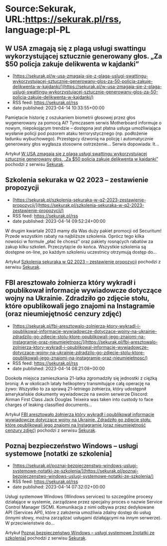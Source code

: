 # Source:Sekurak, URL:https://sekurak.pl/rss, language:pl-PL

## W USA zmagają się z plagą usługi swattingu wykorzystującej sztucznie generowany głos. „Za $50 policja zakuje delikwenta w kajdanki”
 - [https://sekurak.pl/w-usa-zmagaja-sie-z-plaga-uslugi-swattingu-wykorzystujacej-sztucznie-generowany-glos-za-50-policja-zakuje-delikwenta-w-kajdanki/](https://sekurak.pl/w-usa-zmagaja-sie-z-plaga-uslugi-swattingu-wykorzystujacej-sztucznie-generowany-glos-za-50-policja-zakuje-delikwenta-w-kajdanki/)
 - RSS feed: https://sekurak.pl/rss
 - date published: 2023-04-14 10:33:55+00:00

<p>Pamiętacie historię z oszukaniem biometrii głosowej przez głos wygenerowany za pomocą AI? Tymczasem serwis Motherboard informuje o nowym, niepokojącym trendzie &#8211; dostępna jest płatna usługa umożliwiająca wysłanie policji pod pozorem ataku terrorystycznego (np. podłożenie ładunku wybuchowego). Przestępcy dzwonią na policję i automatycznie generowany głos wygłasza stosowne ostrzeżenie&#8230; Serwis dopowiada: It...</p>
<p>Artykuł <a href="https://sekurak.pl/w-usa-zmagaja-sie-z-plaga-uslugi-swattingu-wykorzystujacej-sztucznie-generowany-glos-za-50-policja-zakuje-delikwenta-w-kajdanki/" rel="nofollow">W USA zmagają się z plagą usługi swattingu wykorzystującej sztucznie generowany głos. &#8222;Za $50 policja zakuje delikwenta w kajdanki&#8221;</a> pochodzi z serwisu <a href="https://sekurak.pl" rel="nofollow">Sekurak</a>.</p>

## Szkolenia sekuraka w Q2 2023 – zestawienie propozycji
 - [https://sekurak.pl/szkolenia-sekuraka-w-q2-2023-zestawienie-propozycji/](https://sekurak.pl/szkolenia-sekuraka-w-q2-2023-zestawienie-propozycji/)
 - RSS feed: https://sekurak.pl/rss
 - date published: 2023-04-14 09:52:24+00:00

<p>W drugim kwartale 2023 mamy dla Was duży pakiet promocji od Securitum! Przede wszystkim rabaty na najbliższe szkolenia. Oprócz tego kilka nowości w formule „płać ile chcesz” oraz pakiety rosnących rabatów za zakup kilku szkoleń. Przeczytajcie do końca. Wszystkie szkolenia są dostępne on-line, po każdym szkoleniu uczestnicy otrzymują dostęp do...</p>
<p>Artykuł <a href="https://sekurak.pl/szkolenia-sekuraka-w-q2-2023-zestawienie-propozycji/" rel="nofollow">Szkolenia sekuraka w Q2 2023 &#8211; zestawienie propozycji</a> pochodzi z serwisu <a href="https://sekurak.pl" rel="nofollow">Sekurak</a>.</p>

## FBI aresztowało żołnierza który wykradł i opublikował informacje wywiadowcze dotyczące wojny na Ukrainie. Zdradziło go zdjęcie stołu, które opublikowali jego znajomi na Instagramie (oraz nieumiejętność cenzury zdjęć)
 - [https://sekurak.pl/fbi-aresztowalo-zolnierza-ktory-wykradl-i-opublikowal-informacje-wywiadowcze-dotyczace-wojny-na-ukrainie-zdradzilo-go-zdjecie-stolu-ktore-opublikowali-jego-znajomi-na-instagramie-oraz-nieumiejetnosc/](https://sekurak.pl/fbi-aresztowalo-zolnierza-ktory-wykradl-i-opublikowal-informacje-wywiadowcze-dotyczace-wojny-na-ukrainie-zdradzilo-go-zdjecie-stolu-ktore-opublikowali-jego-znajomi-na-instagramie-oraz-nieumiejetnosc/)
 - RSS feed: https://sekurak.pl/rss
 - date published: 2023-04-14 08:21:08+00:00

<p>Dookoła miejsca zamieszkania 21-latka zgromadziły się jednostki z ciężką bronią: A w okolicach latały helikoptery transmitujące całą operację na żywo: Wszystko to za sprawą 21-letniego żołnierza, który udostępnił amerykańskie dokumenty wywiadowcze na swoim serwerze Discord: Airman First Class Jack Douglas Teixeira was taken into custody to face charges of leaking classified documents...</p>
<p>Artykuł <a href="https://sekurak.pl/fbi-aresztowalo-zolnierza-ktory-wykradl-i-opublikowal-informacje-wywiadowcze-dotyczace-wojny-na-ukrainie-zdradzilo-go-zdjecie-stolu-ktore-opublikowali-jego-znajomi-na-instagramie-oraz-nieumiejetnosc/" rel="nofollow">FBI aresztowało żołnierza który wykradł i opublikował informacje wywiadowcze dotyczące wojny na Ukrainie. Zdradziło go zdjęcie stołu, które opublikowali jego znajomi na Instagramie (oraz nieumiejętność cenzury zdjęć)</a> pochodzi z serwisu <a href="https://sekurak.pl" rel="nofollow">Sekurak</a>.</p>

## Poznaj bezpieczeństwo Windows – usługi systemowe [notatki ze szkolenia]
 - [https://sekurak.pl/poznaj-bezpieczenstwo-windows-uslugi-systemowe-notatki-ze-szkolenia/](https://sekurak.pl/poznaj-bezpieczenstwo-windows-uslugi-systemowe-notatki-ze-szkolenia/)
 - RSS feed: https://sekurak.pl/rss
 - date published: 2023-04-14 07:32:02+00:00

<p>Usługi systemowe Windows (Windows services) to szczególne procesy działające w systemie, zarządzane przez specjalny proces o nazwie Service Control Manager (SCM). Komunikacja z nimi odbywa przez dedykowane API (Services API), które z założenia umożliwia zdalny dostęp do usług (innymi słowy, można zarządzać usługami działającymi na innym serwerze). W przeciwieństwie do...</p>
<p>Artykuł <a href="https://sekurak.pl/poznaj-bezpieczenstwo-windows-uslugi-systemowe-notatki-ze-szkolenia/" rel="nofollow">Poznaj bezpieczeństwo Windows &#8211; usługi systemowe [notatki ze szkolenia]</a> pochodzi z serwisu <a href="https://sekurak.pl" rel="nofollow">Sekurak</a>.</p>

